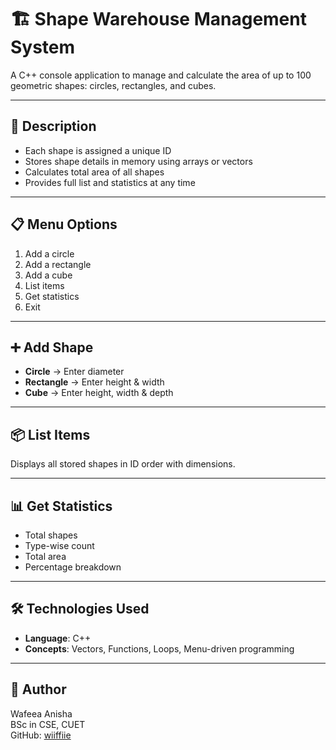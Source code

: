 # 🏗️ Shape Warehouse Management System

A C++ console application to manage and calculate the area of up to 100 geometric shapes: circles, rectangles, and cubes.

---

## 📝 Description

- Each shape is assigned a unique ID  
- Stores shape details in memory using arrays or vectors  
- Calculates total area of all shapes  
- Provides full list and statistics at any time  

---

## 📋 Menu Options

1. Add a circle  
2. Add a rectangle  
3. Add a cube  
4. List items  
5. Get statistics  
6. Exit  

---

## ➕ Add Shape

- **Circle** → Enter diameter  
- **Rectangle** → Enter height & width  
- **Cube** → Enter height, width & depth  

---

## 📦 List Items

Displays all stored shapes in ID order with dimensions.

---

## 📊 Get Statistics

- Total shapes  
- Type-wise count  
- Total area  
- Percentage breakdown  

---

## 🛠 Technologies Used

- **Language**: C++  
- **Concepts**: Vectors, Functions, Loops, Menu-driven programming  

---

## 👤 Author

Wafeea Anisha  
BSc in CSE, CUET  
GitHub: [wiiffiie](https://github.com/wiiffiie)
